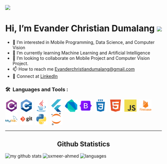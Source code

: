 ![](https://komarev.com/ghpvc/?username=EvanderChristianDumalang&style=flat-square)

# <h1 align="center"> Hi, I’m Evander Christian Dumalang <img src="https://media.giphy.com/media/hvRJCLFzcasrR4ia7z/giphy.gif" width="40"></h1> 
- 👀 I’m interested in Mobile Programming, Data Science, and Computer Vision
- 🌱 I’m currently learning Machine Learning and Artificial Intelligence
- 💞️ I’m looking to collaborate on Mobile Project and Computer Vision Project.
- 📫 How to reach me Evanderchristiandumalang@gmail.com
- 📄 Connect at [LinkedIn](https://www.linkedin.com/in/evanderchristiandumalang/)



### 🛠 &nbsp;Languages and Tools :
<p>
<img src="https://github.com/devicons/devicon/blob/master/icons/csharp/csharp-original.svg" title="C#" alt="C#" width="40" height="40"/>&nbsp;
<img src="https://github.com/devicons/devicon/blob/master/icons/cplusplus/cplusplus-original.svg" title="C++" alt="C++" width="40" height="40"/>&nbsp;
<img src="https://github.com/devicons/devicon/blob/master/icons/java/java-original.svg" title="Java" alt="Java" width="40" height="40"/>&nbsp;
<img src="https://github.com/devicons/devicon/blob/master/icons/flutter/flutter-original.svg" title="Flutter" alt="Flutter" width="40" height="40"/>&nbsp;
<img src="https://github.com/devicons/devicon/blob/master/icons/dart/dart-original.svg" title="Dart" alt="Dart" width="40" height="40"/>&nbsp;
<img src="https://github.com/devicons/devicon/blob/master/icons/bootstrap/bootstrap-original.svg" title="Bootstrap" **alt="Bootstrap" width="40" height="40"/>&nbsp;
<img src="https://github.com/devicons/devicon/blob/master/icons/css3/css3-plain-wordmark.svg"  title="CSS3" alt="CSS" width="40" height="40"/>&nbsp;
<img src="https://github.com/devicons/devicon/blob/master/icons/html5/html5-original.svg" title="HTML5" alt="HTML" width="40" height="40"/>&nbsp;
<img src="https://github.com/devicons/devicon/blob/master/icons/javascript/javascript-original.svg" title="JavaScript" alt="JavaScript" width="40" height="40"/>&nbsp;
<img src="https://github.com/devicons/devicon/blob/master/icons/firebase/firebase-plain-wordmark.svg" title="Firebase" alt="Firebase" width="40" height="40"/>&nbsp;
<img src="https://github.com/devicons/devicon/blob/master/icons/mysql/mysql-original-wordmark.svg" title="MySQL"  alt="MySQL" width="40" height="40"/>&nbsp;
<img src="https://github.com/devicons/devicon/blob/master/icons/git/git-original-wordmark.svg" title="Git" **alt="Git" width="40" height="40"/>&nbsp;
<img src="https://github.com/devicons/devicon/blob/master/icons/python/python-original.svg" title="Python" alt="Python" width="40" height="40"/>&nbsp;
<img src="https://github.com/devicons/devicon/blob/master/icons/jupyter/jupyter-original.svg" title="Python" alt="Python" width="40" height="40"/>&nbsp;
</p>

<hr>
<h2 align="center">Github Statistics</h2>
<img src="https://github-readme-stats.vercel.app/api?username=EvanderChristianDumalang&show_icons=true&line_height=21&theme=gotham" alt="my github stats" height="150"/>
<img src="https://github-readme-streak-stats.herokuapp.com/?user=EvanderChristianDumalang&layout=compact&theme=gotham" alt="sxmeer-ahmed" height="150"/>
<img src="https://github-readme-stats.vercel.app/api/top-langs/?username=EvanderChristianDumalang&layout=compact&theme=gotham" alt="languages" height="150"/>
</p>
</hr>

<!---
EvanderChristianDumalang/EvanderChristianDumalang is a ✨ special ✨ repository because its `README.md` (this file) appears on your GitHub profile.
You can click the Preview link to take a look at your changes.
--->
